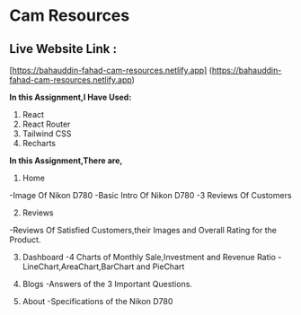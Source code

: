 # Cam Resources

## Live Website Link :

[https://bahauddin-fahad-cam-resources.netlify.app] (https://bahauddin-fahad-cam-resources.netlify.app)

**In this Assignment,I Have Used:**

1. React
2. React Router
3. Tailwind CSS
4. Recharts

**In this Assignment,There are,**

1. Home

-Image Of Nikon D780
-Basic Intro Of Nikon D780
-3 Reviews Of Customers

2. Reviews

-Reviews Of Satisfied Customers,their Images and Overall Rating for the Product.

3. Dashboard
   -4 Charts of Monthly Sale,Investment and Revenue Ratio
   -LineChart,AreaChart,BarChart and PieChart

4. Blogs
   -Answers of the 3 Important Questions.

5. About
   -Specifications of the Nikon D780
